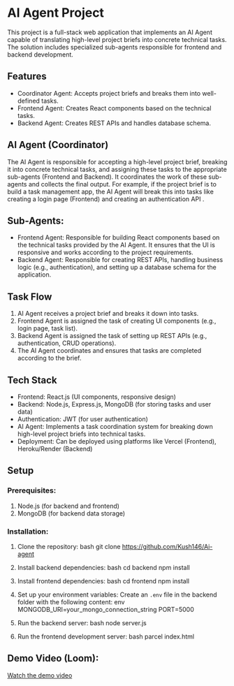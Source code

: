 
# AI Agent Project

This project is a full-stack web application that implements an AI Agent capable of translating high-level project briefs into concrete technical tasks. The solution includes specialized sub-agents responsible for frontend and backend development.

## Features
- Coordinator Agent: Accepts project briefs and breaks them into well-defined tasks.
- Frontend Agent: Creates React components based on the technical tasks.
- Backend Agent: Creates REST APIs and handles database schema.

## AI Agent (Coordinator)
The AI Agent is responsible for accepting a high-level project brief, breaking it into concrete technical tasks, and assigning these tasks to the appropriate sub-agents (Frontend and Backend). It coordinates the work of these sub-agents and collects the final output. For example, if the project brief is to build a task management app, the AI Agent will break this into tasks like creating a login page (Frontend) and creating an authentication API .

## Sub-Agents:
- Frontend Agent: Responsible for building React components based on the technical tasks provided by the AI Agent. It ensures that the UI is responsive and works according to the project requirements.
- Backend Agent: Responsible for creating REST APIs, handling business logic (e.g., authentication), and setting up a database schema for the application.

## Task Flow
1. AI Agent receives a project brief and breaks it down into tasks.
2. Frontend Agent is assigned the task of creating UI components (e.g., login page, task list).
3. Backend Agent is assigned the task of setting up REST APIs (e.g., authentication, CRUD operations).
4. The AI Agent coordinates and ensures that tasks are completed according to the brief.

## Tech Stack
- Frontend: React.js (UI components, responsive design)
- Backend: Node.js, Express.js, MongoDB (for storing tasks and user data)
- Authentication: JWT (for user authentication)
- AI Agent: Implements a task coordination system for breaking down high-level project briefs into technical tasks.
- Deployment: Can be deployed using platforms like Vercel (Frontend), Heroku/Render (Backend)

## Setup

### Prerequisites:
1. Node.js (for backend and frontend)
2. MongoDB (for backend data storage)

### Installation:

1. Clone the repository:
   bash
   git clone https://github.com/Kush146/Ai-agent
   

2. Install backend dependencies:
   bash
   cd backend
   npm install
   

3. Install frontend dependencies:
   bash
   cd frontend
   npm install
   

4. Set up your environment variables:
   Create an `.env` file in the backend folder with the following content:
   env
   MONGODB_URI=your_mongo_connection_string
   PORT=5000
   

5. Run the backend server:
   bash
   node server.js
   

6. Run the frontend development server:
   bash
   parcel index.html 
   

## Demo Video (Loom):
[Watch the demo video](https://www.loom.com/share/5a017aa1636a4092b991ffa3d376ccc9?sid=d80928f9-52a0-43d5-ac2c-ae40ded8202f)
